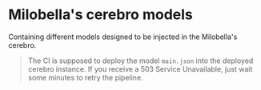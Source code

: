 # Milobella's cerebro models

Containing different models designed to be injected in the Milobella's cerebro.

> The CI is supposed to deploy the model ``main.json`` into the deployed cerebro instance.
> If you receive a 503 Service Unavailable, just wait some minutes to retry the pipeline.
